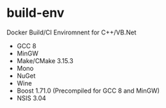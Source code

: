 # build-env
Docker Build/CI Enviromnent for C++/VB.Net

- GCC 8
- MinGW
- Make/CMake 3.15.3
- Mono
- NuGet
- Wine
- Boost 1.71.0 (Precompiled for GCC 8 and MinGW)
- NSIS 3.04	
